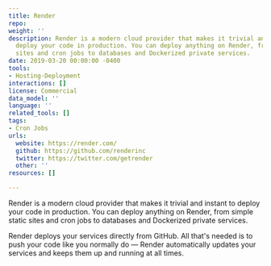 ```yaml
---
title: Render
repo: 
weight: ''
description: Render is a modern cloud provider that makes it trivial and instant to
  deploy your code in production. You can deploy anything on Render, from simple static
  sites and cron jobs to databases and Dockerized private services.
date: 2019-03-20 00:00:00 -0400
tools:
- Hosting-Deployment
interactions: []
license: Commercial
data_model: ''
language: ''
related_tools: []
tags:
- Cron Jobs
urls:
  website: https://render.com/
  github: https://github.com/renderinc
  twitter: https://twitter.com/getrender
  other: ''
resources: []

---
```

Render is a modern cloud provider that makes it trivial and instant to deploy your code in production. You can deploy anything on Render, from simple static sites and cron jobs to databases and Dockerized private services.

Render deploys your services directly from GitHub. All that's needed is to push your code like you normally do — Render automatically updates your services and keeps them up and running at all times.